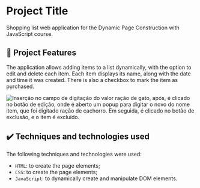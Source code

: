 





# Project Title

Shopping list web application for the Dynamic Page Construction with JavaScript course.

## 🔨 Project Features

The application allows adding items to a list dynamically, with the option to edit and delete each item. Each item displays its name, along with the date and time it was created. There is also a checkbox to mark the item as purchased.

![Inserção no campo de digitação do valor ração de gato, após, é clicado no botão de edição, onde é aberto um popup para digitar o novo do nome item, que foi digitado ração de cachorro. Em seguida, é clicado no botão de exclusão, e o item é excluído.](https://imgur.com/isPj7Xf.gif)

## ✔️ Techniques and technologies used

The following techniques and technologies were used:

- `HTML`: to create the page elements;
- `CSS`: to create the page elements;
- `JavaScript`: to dynamically create and manipulate DOM elements.




